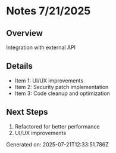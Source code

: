 # Notes 7/21/2025

## Overview
Integration with external API

## Details
- Item 1: UI/UX improvements
- Item 2: Security patch implementation
- Item 3: Code cleanup and optimization

## Next Steps
1. Refactored for better performance
2. UI/UX improvements

Generated on: 2025-07-21T12:33:51.786Z
